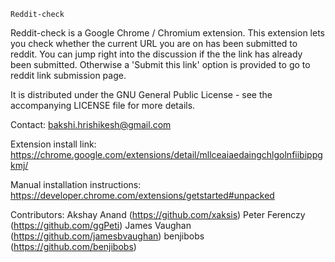 
    Reddit-check

 Reddit-check is a Google Chrome / Chromium extension.
 This extension lets you check whether the current URL you are on has been 
 submitted to reddit. You can jump right into the discussion if the the link 
 has already been submitted. Otherwise a 'Submit this link' option is provided 
 to go to reddit link submission page.

 It is distributed under the GNU General Public License - see the 
 accompanying LICENSE file for more details.
 
 Contact: bakshi.hrishikesh@gmail.com
 
 Extension install link: https://chrome.google.com/extensions/detail/mllceaiaedaingchlgolnfiibippgkmj/
 
 Manual installation instructions: https://developer.chrome.com/extensions/getstarted#unpacked

 Contributors:
  Akshay Anand (https://github.com/xaksis)
  Peter Ferenczy (https://github.com/ggPeti)
  James Vaughan (https://github.com/jamesbvaughan)
  benjibobs (https://github.com/benjibobs)
	